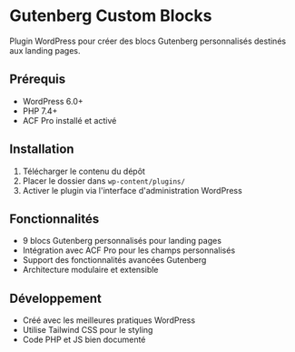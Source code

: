 # Gutenberg Custom Blocks

Plugin WordPress pour créer des blocs Gutenberg personnalisés destinés aux landing pages.

## Prérequis

- WordPress 6.0+
- PHP 7.4+
- ACF Pro installé et activé

## Installation

1. Télécharger le contenu du dépôt
2. Placer le dossier dans `wp-content/plugins/`
3. Activer le plugin via l'interface d'administration WordPress

## Fonctionnalités

- 9 blocs Gutenberg personnalisés pour landing pages
- Intégration avec ACF Pro pour les champs personnalisés
- Support des fonctionnalités avancées Gutenberg
- Architecture modulaire et extensible

## Développement

- Créé avec les meilleures pratiques WordPress
- Utilise Tailwind CSS pour le styling
- Code PHP et JS bien documenté
